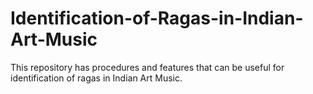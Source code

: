 # Identification-of-Ragas-in-Indian-Art-Music
This repository has procedures and features that can be useful for identification of ragas in Indian Art Music. 
